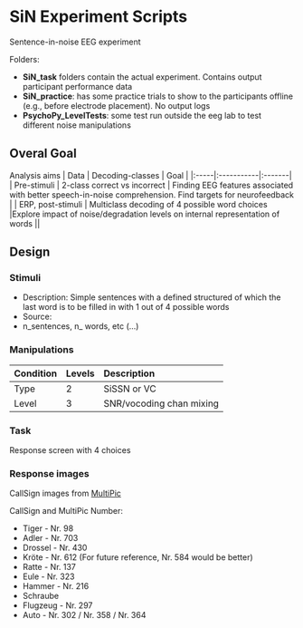# SiN Experiment Scripts
Sentence-in-noise EEG experiment 

Folders: 
- **SiN_task** folders contain the actual experiment. Contains output participant performance data
- **SiN_practice**: has some practice trials to show to the participants offline (e.g., before electrode placement). No output logs 
- **PsychoPy_LevelTests**: some test run outside the eeg lab to test different noise manipulations 

## Overal Goal

Analysis aims
| Data | Decoding-classes | Goal | 
|:-----|:-----------|:-------|
| Pre-stimuli | 2-class correct vs incorrect  | Finding EEG features associated with better speech-in-noise comprehension. Find targets for neurofeedback | 
| ERP, post-stimuli | Multiclass decoding of 4 possible word choices  |Explore impact of noise/degradation levels on internal representation of words  ||

## Design
### Stimuli 
- Description: Simple sentences with a defined structured of which the last word is to be filled in with 1 out of 4 possible words 
- Source: 
- n_sentences, n_ words, etc (...) 


### Manipulations

 | Condition | Levels | Description | 
|:-----|:-----------|:-------|
| Type | 2 | SiSSN or VC || 
| Level | 3 |  SNR/vocoding chan mixing || 

### Task 
Response screen with 4 choices

### Response images
CallSign images from [MultiPic](https://doi.org/10.1080/17470218.2017.1310261)

CallSign and MultiPic Number:
- Tiger - Nr. 98
- Adler - Nr. 703
- Drossel - Nr. 430
- Kröte - Nr. 612 (For future reference, Nr. 584 would be better)
- Ratte - Nr. 137
- Eule - Nr. 323
- Hammer - Nr. 216
- Schraube
- Flugzeug - Nr. 297
- Auto - Nr. 302 / Nr. 358 / Nr. 364
